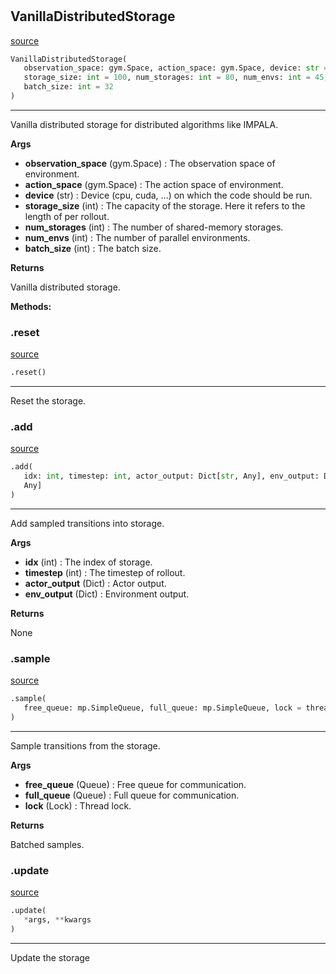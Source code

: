 #


## VanillaDistributedStorage
[source](https://github.com/RLE-Foundation/rllte/blob/main/rllte/xploit/storage/vanilla_distributed_storage.py/#L37)
```python 
VanillaDistributedStorage(
   observation_space: gym.Space, action_space: gym.Space, device: str = 'cpu',
   storage_size: int = 100, num_storages: int = 80, num_envs: int = 45,
   batch_size: int = 32
)
```


---
Vanilla distributed storage for distributed algorithms like IMPALA.


**Args**

* **observation_space** (gym.Space) : The observation space of environment.
* **action_space** (gym.Space) : The action space of environment.
* **device** (str) : Device (cpu, cuda, ...) on which the code should be run.
* **storage_size** (int) : The capacity of the storage. Here it refers to the length of per rollout.
* **num_storages** (int) : The number of shared-memory storages.
* **num_envs** (int) : The number of parallel environments.
* **batch_size** (int) : The batch size.


**Returns**

Vanilla distributed storage.


**Methods:**


### .reset
[source](https://github.com/RLE-Foundation/rllte/blob/main/rllte/xploit/storage/vanilla_distributed_storage.py/#L67)
```python
.reset()
```

---
Reset the storage.

### .add
[source](https://github.com/RLE-Foundation/rllte/blob/main/rllte/xploit/storage/vanilla_distributed_storage.py/#L91)
```python
.add(
   idx: int, timestep: int, actor_output: Dict[str, Any], env_output: Dict[str,
   Any]
)
```

---
Add sampled transitions into storage.


**Args**

* **idx** (int) : The index of storage.
* **timestep** (int) : The timestep of rollout.
* **actor_output** (Dict) : Actor output.
* **env_output** (Dict) : Environment output.


**Returns**

None

### .sample
[source](https://github.com/RLE-Foundation/rllte/blob/main/rllte/xploit/storage/vanilla_distributed_storage.py/#L114)
```python
.sample(
   free_queue: mp.SimpleQueue, full_queue: mp.SimpleQueue, lock = threading.Lock()
)
```

---
Sample transitions from the storage.


**Args**

* **free_queue** (Queue) : Free queue for communication.
* **full_queue** (Queue) : Full queue for communication.
* **lock** (Lock) : Thread lock.


**Returns**

Batched samples.

### .update
[source](https://github.com/RLE-Foundation/rllte/blob/main/rllte/xploit/storage/vanilla_distributed_storage.py/#L138)
```python
.update(
   *args, **kwargs
)
```

---
Update the storage

